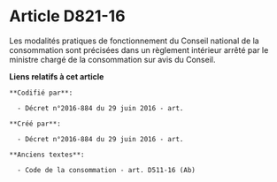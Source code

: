 # Article D821-16

Les modalités pratiques de fonctionnement du Conseil national de la consommation sont précisées dans un règlement intérieur
arrêté par le ministre chargé de la consommation sur avis du Conseil.

**Liens relatifs à cet article**

	**Codifié par**:

	  - Décret n°2016-884 du 29 juin 2016 - art.

	**Créé par**:

	  - Décret n°2016-884 du 29 juin 2016 - art.

	**Anciens textes**:

	  - Code de la consommation - art. D511-16 (Ab)
